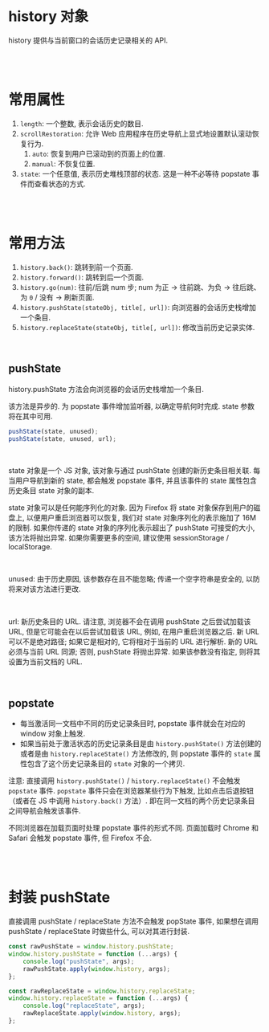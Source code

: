 # history 对象

history 提供与当前窗口的会话历史记录相关的 API.

<br><br>

# 常用属性

1. `length`: 一个整数, 表示会话历史的数目.
2. `scrollRestoration`: 允许 Web 应用程序在历史导航上显式地设置默认滚动恢复行为.
    1. `auto`: 恢复到用户已滚动到的页面上的位置.
    2. `manual`: 不恢复位置.
3. `state`: 一个任意值, 表示历史堆栈顶部的状态. 这是一种不必等待 popstate 事件而查看状态的方式.

<br><br>

# 常用方法

1. `history.back()`: 跳转到前一个页面.
2. `history.forward()`: 跳转到后一个页面.
3. `history.go(num)`: 往前/后跳 num 步; num 为正 → 往前跳、为负 → 往后跳、为 `0` / 没有 → 刷新页面.
4. `history.pushState(stateObj, title[, url])`: 向浏览器的会话历史栈增加一个条目.
5. `history.replaceState(stateObj, title[, url])`: 修改当前历史记录实体.

<br>

## pushState

history.pushState 方法会向浏览器的会话历史栈增加一个条目.

该方法是异步的. 为 popstate 事件增加监听器, 以确定导航何时完成. state 参数将在其中可用.

```js
pushState(state, unused);
pushState(state, unused, url);
```

<br>

state 对象是一个 JS 对象, 该对象与通过 pushState 创建的新历史条目相关联. 每当用户导航到新的 state, 都会触发 popstate 事件, 并且该事件的 state 属性包含历史条目 state 对象的副本.

state 对象可以是任何能序列化的对象. 因为 Firefox 将 state 对象保存到用户的磁盘上, 以便用户重启浏览器可以恢复, 我们对 state 对象序列化的表示施加了 16M 的限制. 如果你传递的 state 对象的序列化表示超出了 pushState 可接受的大小, 该方法将抛出异常. 如果你需要更多的空间, 建议使用 sessionStorage / localStorage.

<br>

unused: 由于历史原因, 该参数存在且不能忽略; 传递一个空字符串是安全的, 以防将来对该方法进行更改.

<br>

url: 新历史条目的 URL. 请注意, 浏览器不会在调用 pushState 之后尝试加载该 URL, 但是它可能会在以后尝试加载该 URL, 例如, 在用户重启浏览器之后. 新 URL 可以不是绝对路径; 如果它是相对的, 它将相对于当前的 URL 进行解析. 新的 URL 必须与当前 URL 同源; 否则, pushState 将抛出异常. 如果该参数没有指定, 则将其设置为当前文档的 URL.

<br>

## popstate

-   每当激活同一文档中不同的历史记录条目时, popstate 事件就会在对应的 window 对象上触发.
-   如果当前处于激活状态的历史记录条目是由 `history.pushState()` 方法创建的或者是由 `history.replaceState()` 方法修改的, 则 popstate 事件的 `state` 属性包含了这个历史记录条目的 `state` 对象的一个拷贝.

注意: 直接调用 `history.pushState()` / `history.replaceState()` 不会触发 `popstate` 事件. `popstate` 事件只会在浏览器某些行为下触发, 比如点击后退按钮（或者在 JS 中调用 `history.back()` 方法）. 即在同一文档的两个历史记录条目之间导航会触发该事件.

不同浏览器在加载页面时处理 popstate 事件的形式不同. 页面加载时 Chrome 和 Safari 会触发 popstate 事件, 但 Firefox 不会.

<br><br>

# 封装 pushState

直接调用 pushState / replaceState 方法不会触发 popState 事件, 如果想在调用 pushState / replaceState 时做些什么, 可以对其进行封装.

```js
const rawPushState = window.history.pushState;
window.history.pushState = function (...args) {
    console.log("pushState", args);
    rawPushState.apply(window.history, args);
};

const rawReplaceState = window.history.replaceState;
window.history.replaceState = function (...args) {
    console.log("replaceState", args);
    rawReplaceState.apply(window.history, args);
};
```

<br>
